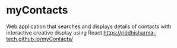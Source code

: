 # myContacts
Web application that searches and displays details of contacts with interactive creative display using React 
https://riddhisharma-tech.github.io/myContacts/
